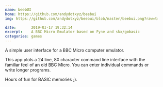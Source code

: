 ```yaml
---
name: beebUI
home: https://github.com/andydotxyz/beebui
img: https://github.com/andydotxyz/beebui/blob/master/beebui.png?raw=true

date:       2019-03-17 19:32:14
excerpt:    A BBC Micro Emulator based on Fyne and skx/gobasic
categories: games
---
```


A simple user interface for a BBC Micro computer emulator.

This app plots a 24 line, 80 character command line interface with the familiar
feel of an old BBC Micro. You can enter individual commands or write longer programs.

Hours of fun for BASIC memories ;).
